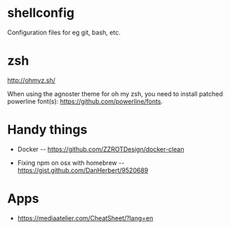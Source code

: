 shellconfig
===========

Configuration files for eg git, bash, etc.

zsh
===
http://ohmyz.sh/

When using the agnoster theme for oh my zsh, you need to install patched powerline font(s): https://github.com/powerline/fonts.

Handy things
===
- Docker
-- https://github.com/ZZROTDesign/docker-clean

- Fixing npm on osx with homebrew
-- https://gist.github.com/DanHerbert/9520689


Apps
===
- https://mediaatelier.com/CheatSheet/?lang=en
